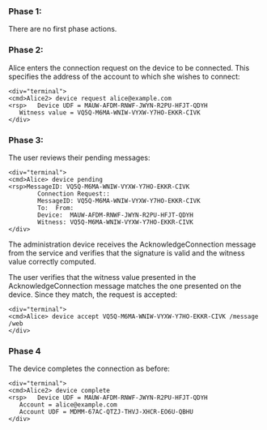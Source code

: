 
### Phase 1:

There are no first phase actions.

### Phase 2:

Alice enters the connection request on the device to be connected. This specifies the 
address of the account to which she wishes to connect:


~~~~
<div="terminal">
<cmd>Alice2> device request alice@example.com
<rsp>   Device UDF = MAUW-AFDM-RNWF-JWYN-R2PU-HFJT-QDYH
   Witness value = VQ5Q-M6MA-WNIW-VYXW-Y7HO-EKKR-CIVK
</div>
~~~~


### Phase 3:

The user reviews their pending messages:


~~~~
<div="terminal">
<cmd>Alice> device pending
<rsp>MessageID: VQ5Q-M6MA-WNIW-VYXW-Y7HO-EKKR-CIVK
        Connection Request::
        MessageID: VQ5Q-M6MA-WNIW-VYXW-Y7HO-EKKR-CIVK
        To:  From: 
        Device:  MAUW-AFDM-RNWF-JWYN-R2PU-HFJT-QDYH
        Witness: VQ5Q-M6MA-WNIW-VYXW-Y7HO-EKKR-CIVK
</div>
~~~~

The administration device receives the AcknowledgeConnection message from the service 
and verifies that the signature is valid and the witness value correctly computed.

The user verifies that the witness value presented in the AcknowledgeConnection message
matches the one presented on the device. Since they match, the request is accepted:


~~~~
<div="terminal">
<cmd>Alice> device accept VQ5Q-M6MA-WNIW-VYXW-Y7HO-EKKR-CIVK /message /web
</div>
~~~~

### Phase 4

The device completes the connection as before:


~~~~
<div="terminal">
<cmd>Alice2> device complete
<rsp>   Device UDF = MAUW-AFDM-RNWF-JWYN-R2PU-HFJT-QDYH
   Account = alice@example.com
   Account UDF = MDMM-67AC-QTZJ-THVJ-XHCR-EO6U-QBHU
</div>
~~~~

